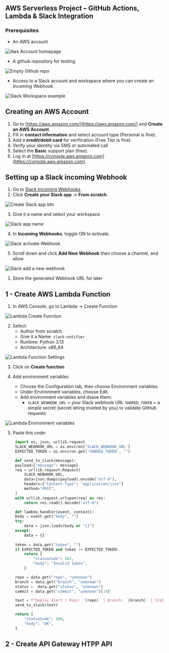 ##  AWS Serverless Project – GitHub Actions, Lambda & Slack Integration

### Prerequisites

- An AWS account

![Aws Account homepage](../../../../images/dev_ops/aws/Aws-account.png)

- A github repository for testing
  
![Empty Github repo](../../../../images/dev_ops/aws/Github-repo.png)

- Access to a Slack account and workspace where you can create an *Incoming Webhook*.

![Slack Workspace example](../../../../images/dev_ops/aws/Slack-workspace.png)

## Creating an AWS Account

1. Go to [https://aws.amazon.com/](https://aws.amazon.com/) and **Create an AWS Account**.
2. Fill in **contact information** and select account type (Personal is fine).
3. Add a **credit/debit card** for verification (Free Tier is fine).
4. Verify your identity via SMS or automated call
5. Select the **Basic** support plan (free).
6. Log in at [https://console.aws.amazon.com](https://console.aws.amazon.com).

## Setting up a Slack incoming Webhook

1. Go to [Slack Incoming Webhooks](https://api.slack.com/messaging/webhooks).
2. Click **Create your Slack app** → **From scratch**.

![Create Slack app btn](../../../../images/dev_ops/aws/Create-slack-app.png)

3. Give it a name and select your workspace

![Slack app name](../../../../images/dev_ops/aws/Slack-app-name.png)

4. In **Incoming Webhooks**, toggle ON to activate.

![Slack activate Webhook](../../../../images/dev_ops/aws/Slack-activate-webhook.png)

5. Scroll down and click **Add New Webhook** then choose a channel, and allow

![Slack add a new webhook](../../../../images/dev_ops/aws/Slack-add-webhook.png)

1. Store the generated Webhook URL for later

## 1 - Create AWS Lambda Function

1. In AWS Console, go to Lambda -> Create Function

![Lambda Create Function](../../../../images/dev_ops/aws/Lambda-create-function.png)

2. Select:
   - Author from scratch
   - Give it a Name: `slack-notifier`
   - Runtime: Python 3.13
   - Architecture: x86_64
  
![Lambda Function Settings](../../../../images/dev_ops/aws/Lambda-function-settings.png)

3. Click on **Create function**

4. Add environment variables

   - Choose the Configuration tab, then choose Environment variables.
   - Under Environment variables, choose Edit.
   - Add environment variables and dsave them: 
     - `SLACK_WEBHOOK_URL` = your Slack webhook URL `SHARED_TOKEN` = a simple secret (secret string inveted by you) to validate GitHub requests 
   
![Lambda Environment variables](../../../../images/dev_ops/aws/Lambda-environment-variables.png)

5. Paste this code:
   
   ```python
    import os, json, urllib.request
    SLACK_WEBHOOK_URL = os.environ['SLACK_WEBHOOK_URL']
    EXPECTED_TOKEN = os.environ.get('SHARED_TOKEN', "")

    def send_to_slack(message):
    payload={"message": message}
    req = urllib.request.Request(
        SLACK_WEBHOOK_URL,
        data=json.dumps(payload).encode("utf-8"),
        headers={"Content-Type": "application/json"}
        method="POST",
    )
    with urllib.request.urlopen(req) as res:
        return res.read().decode("utf-8")

    def lambda_handler(event, context):
    body = event.get("body", "")
    try:
        data = json.loads(body or "{}")
    except:
        data = {}
    
    token = data.get("token", "")
    if EXPECTED_TOKEN and token != EXPECTED_TOKEN:
        return {
            "statusCode": 401,
            "body": "Invalid token",
        }

    repo = data.get("repo", "unknown")
    branch = data.get("branch", "unknown")
    status =  data.get("status", "unknown")
    commit = data.get("commit", "unknown")[:8]

    text = f"Deploy Alert | Repo: `{repo}` | Branch: `{branch}` | Status: `{status}` | Commit: `{commit}`"
    send_to_slack(text)

    return {
        "statusCode": 200,
        "body": "OK",
    }
   ```
## 2 - Create API Gateway HTPP API
